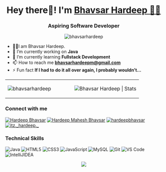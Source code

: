 <h1 align="center">Hey there👋! I'm <a target="_blank" href="https://myportfolio2154.herokuapp.com/">Bhavsar Hardeep 🙋‍♂️</a></h1>


<h3 align="center">Aspiring Software Developer</h3>
<p align="center"> <img src="https://komarev.com/ghpvc/?username=bhavsarhardeep&label=Profile%20views&color=0e75b6&style=flat" alt="bhavsarhardeep" /> </p>


- 👨‍🎓I am Bhavsar Hardeep.
- 🔭 I’m currently working on **Java**
-  🌱 I’m currently learning **Fullstack Development**
- 📫 How to reach me **bhavsarhardeepm@gmail.com**
- ⚡ Fun fact **If I had to do it all over again, I probably wouldn’t…**


<table align="center">
<tr><td valign="top" width="50%">
<p><img align="center" src="https://github-readme-stats.vercel.app/api/top-langs??username=bhavsarhardeep&show_icons=true&locale=en&include_all_commits=true" alt="bhavsarhardeep" /></p>
<td valign="top" width="50%">
<p align="center"> <img src="https://github-readme-stats.vercel.app/api?username=yashrajbothra&show_icons=true&count_private=true&hide_border=true" alt="Bhavsar Hardeep | Stats"/>
</td></tr></table>  



<h3 align="left">Connect with me</h3>
<p align="left"> 
<a href="https://www.linkedin.com/in/hardeepbhavsar/" target="blank"> <img align="center" src="https://img.shields.io/badge/linkedin-0078D4?style=for-the-badge&logo=linkedin&logoColor=white" alt="Hardeep Bhavsar"/></a>
<a href="https://www.hackerrank.com/profile/bhavsarhardeepm" target="blank"><img align="center" src="https://img.shields.io/badge/HackerRank-339933?style=for-the-badge&logo=Hackerrank&logoColor=white" alt="Hardeep Mahesh Bhavsar"/></a>
<a href="https://leetcode.com/u/hardeepbhavsar/" target="blank"><img align="center"src="https://img.shields.io/badge/leetcode-FFFFFF?style=for-the-badge&logo=leetcode&logoColor=black"
 " alt="hardeepbhavsar"/></a>
<a href="https://www.instagram.com/itz._hardeep._/" target="blank"><img align="center"src="https://img.shields.io/badge/Instragram-FFFFFF?style=for-the-badge&logo=Instagram&logoColor=black"
 " alt="itz._hardeep._"/></a>

</p>

 <h3>Technical Skills</h3>
 <p align="left"> 
  <img alt="Java" src="https://img.shields.io/badge/java-%23ED8B00.svg?&style=for-the-badge&logo=java&logoColor=white" />
  <img alt="HTML5" src="https://img.shields.io/badge/html5-%23E34F26.svg?&style=for-the-badge&logo=html5&logoColor=white" />
  <img alt="CSS3" src="https://img.shields.io/badge/css3-%231572B6.svg?&style=for-the-badge&logo=css3&logoColor=white" />
  <img alt="JavaScript" src="https://img.shields.io/badge/javascript-%23323330.svg?&style=for-the-badge&logo=javascript&logoColor=%23F7DF1E" />
  <img alt="MySQL" src="https://img.shields.io/badge/MySQL-gray?style=for-the-badge&logo=mysql&logoColor=white" />
  <img alt="Git" src="https://img.shields.io/badge/Git-F05032?style=for-the-badge&logo=git&logoColor=white" />
  <img alt="VS Code" src="https://img.shields.io/badge/Visual_Studio_Code-0078D4?style=for-the-badge&logo=visualstudiocode&logoColor=white" />
  <img alt="IntelliJIDEA" src="https://img.shields.io/badge/IntelliJIDEA-000000.svg?style=for-the-badge&logo=intellij-idea&logoColor=white" />

</p>
<!-- <p><img align="center" src="https://github-readme-stats.vercel.app/api/top-langs?username=bhavsarhardeep&show_icons=true&locale=en&layout=compact" alt="bhavsarhardeep" /></p>  -->
<div align="center">
  <img src="https://github-readme-streak-stats.herokuapp.com/?&user=bhavsarhardeep"/>
<!--   <img src="https://github.com/kothariji/kothariji/blob/master/github-user-contribution.svg"></img>  -->
</div>


<!---
bhavsarhardeep/bhavsarhardeep is a ✨ special ✨ repository because its `README.md` (this file) appears on your GitHub profile.
You can click the Preview link to take a look at your changes.
--->

